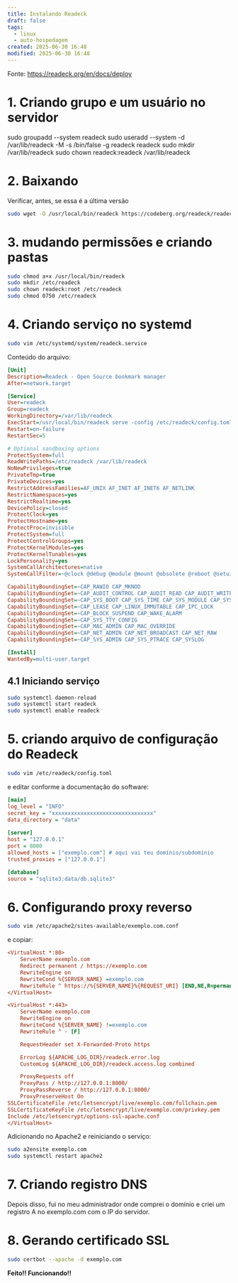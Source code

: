 ```yaml
---
title: Instalando Readeck
draft: false
tags:
  - linux
  - auto-hospedagem
created: 2025-06-30 16:48
modified: 2025-06-30 16:48
---
```

Fonte: https://readeck.org/en/docs/deploy

# 1. Criando grupo e um usuário no servidor

sudo groupadd --system readeck
sudo useradd --system -d /var/lib/readeck -M -s /bin/false -g readeck readeck
sudo mkdir /var/lib/readeck
sudo chown readeck:readeck /var/lib/readeck

# 2. Baixando 

Verificar, antes, se essa é a última versão
```bash
sudo wget -O /usr/local/bin/readeck https://codeberg.org/readeck/readeck/releases/download/0.18.2/readeck-0.18.2-linux-amd64
```

# 3. mudando permissões e criando pastas
```bash
sudo chmod a+x /usr/local/bin/readeck
sudo mkdir /etc/readeck
sudo chown readeck:root /etc/readeck
sudo chmod 0750 /etc/readeck
```
# 4. Criando serviço no systemd

```bash
sudo vim /etc/systemd/system/readeck.service
```
Conteúdo do arquivo:

```ini
[Unit]
Description=Readeck - Open Source bookmark manager
After=network.target

[Service]
User=readeck
Group=readeck
WorkingDirectory=/var/lib/readeck
ExecStart=/usr/local/bin/readeck serve -config /etc/readeck/config.toml
Restart=on-failure
RestartSec=5

# Optional sandboxing options
ProtectSystem=full
ReadWritePaths=/etc/readeck /var/lib/readeck
NoNewPrivileges=true
PrivateTmp=true
PrivateDevices=yes
RestrictAddressFamilies=AF_UNIX AF_INET AF_INET6 AF_NETLINK
RestrictNamespaces=yes
RestrictRealtime=yes
DevicePolicy=closed
ProtectClock=yes
ProtectHostname=yes
ProtectProc=invisible
ProtectSystem=full
ProtectControlGroups=yes
ProtectKernelModules=yes
ProtectKernelTunables=yes
LockPersonality=yes
SystemCallArchitectures=native
SystemCallFilter=~@clock @debug @module @mount @obsolete @reboot @setuid @swap @cpu-emulation @privileged

CapabilityBoundingSet=~CAP_RAWIO CAP_MKNOD
CapabilityBoundingSet=~CAP_AUDIT_CONTROL CAP_AUDIT_READ CAP_AUDIT_WRITE
CapabilityBoundingSet=~CAP_SYS_BOOT CAP_SYS_TIME CAP_SYS_MODULE CAP_SYS_PACCT
CapabilityBoundingSet=~CAP_LEASE CAP_LINUX_IMMUTABLE CAP_IPC_LOCK
CapabilityBoundingSet=~CAP_BLOCK_SUSPEND CAP_WAKE_ALARM
CapabilityBoundingSet=~CAP_SYS_TTY_CONFIG
CapabilityBoundingSet=~CAP_MAC_ADMIN CAP_MAC_OVERRIDE
CapabilityBoundingSet=~CAP_NET_ADMIN CAP_NET_BROADCAST CAP_NET_RAW
CapabilityBoundingSet=~CAP_SYS_ADMIN CAP_SYS_PTRACE CAP_SYSLOG

[Install]
WantedBy=multi-user.target
```

## 4.1 Iniciando serviço
```bash
sudo systemctl daemon-reload
sudo systemctl start readeck
sudo systemctl enable readeck
```

# 5. criando arquivo de configuração do Readeck

```bash
sudo vim /etc/readeck/config.toml
```

e editar conforme a documentação do software:
```ini
[main]
log_level = "INFO"
secret_key = "xxxxxxxxxxxxxxxxxxxxxxxxxxxxxxxx"
data_directory = "data"
 
[server]
host = "127.0.0.1"
port = 8000
allowed_hosts = ["exemplo.com"] # aqui vai teu domínio/subdomínio
trusted_proxies = ["127.0.0.1"]

[database]
source = "sqlite3:data/db.sqlite3"
```


# 6. Configurando proxy reverso

```bash
sudo vim /etc/apache2/sites-available/exemplo.com.conf
```

e copiar:

```ini
<VirtualHost *:80>
    ServerName exemplo.com
    Redirect permanent / https://exemplo.com
    RewriteEngine on
    RewriteCond %{SERVER_NAME} =exemplo.com
    RewriteRule ^ https://%{SERVER_NAME}%{REQUEST_URI} [END,NE,R=permanent]
</VirtualHost>

<VirtualHost *:443>
    ServerName exemplo.com
    RewriteEngine on
    RewriteCond %{SERVER_NAME} !=exemplo.com
    RewriteRule ^ - [F]

    RequestHeader set X-Forwarded-Proto https

    ErrorLog ${APACHE_LOG_DIR}/readeck.error.log
    CustomLog ${APACHE_LOG_DIR}/readeck.access.log combined

    ProxyRequests off
    ProxyPass / http://127.0.0.1:8000/
    ProxyPassReverse / http://127.0.0.1:8000/
    ProxyPreserveHost On
SSLCertificateFile /etc/letsencrypt/live/exemplo.com/fullchain.pem
SSLCertificateKeyFile /etc/letsencrypt/live/exemplo.com/privkey.pem
Include /etc/letsencrypt/options-ssl-apache.conf
</VirtualHost>
```

Adicionando no Apache2 e reiniciando o serviço:
```bash
sudo a2ensite exemplo.com
sudo systemctl restart apache2
```

# 7. Criando registro DNS
Depois disso, fui no meu administrador onde comprei o domínio e criei um registro A no exemplo.com com o IP do servidor.

# 8. Gerando certificado SSL

```bash
sudo certbot --apache -d exemplo.com
```

 
**Feito!! Funcionando!!**
